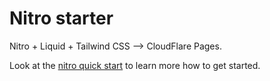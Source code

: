 # Nitro starter

Nitro + Liquid + Tailwind CSS --> CloudFlare Pages.

Look at the [nitro quick start](https://nitro.unjs.io/guide#quick-start) to learn more how to get started.
